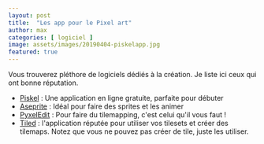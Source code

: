 ```yaml
---
layout: post
title:  "Les app pour le Pixel art"
author: max
categories: [ logiciel ]
image: assets/images/20190404-piskelapp.jpg
featured: true
---
```

Vous trouverez pléthore de logiciels dédiés à la création. Je liste ici ceux qui ont bonne réputation.

- [Piskel](https://www.piskelapp.com/) : Une application en ligne gratuite, parfaite pour débuter
- [Aseprite](https://www.aseprite.org/) : Idéal pour faire des sprites et les animer
- [PyxelEdit](https://pyxeledit.com/) : Pour faire du tilemapping, c'est celui qu'il vous faut !
- [Tiled](https://www.mapeditor.org/) : l'application réputée pour utiliser vos tilesets et créer des tilemaps. Notez que vous ne pouvez pas créer de tile, juste les utiliser.

<!--stackedit_data:
eyJoaXN0b3J5IjpbMTUxODAzODIxMiw3OTkyMDk1MzgsLTE2Nj
M5MDY5OTIsLTE5NDI4MTQ3MzUsLTY4NDQ0MzU5NiwxOTk5NDQy
OTc3LDI1Nzg3MDUzLC0xNDk3ODMwMTgwXX0=
-->